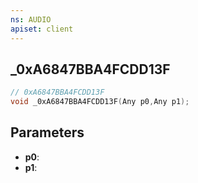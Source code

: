 ```yaml
---
ns: AUDIO
apiset: client
---
```

## _0xA6847BBA4FCDD13F

```c
// 0xA6847BBA4FCDD13F
void _0xA6847BBA4FCDD13F(Any p0,Any p1);
```


## Parameters
* **p0**:
* **p1**:



